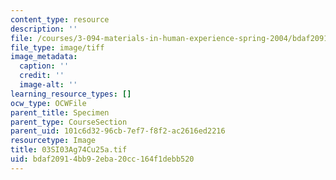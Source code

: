 ```yaml
---
content_type: resource
description: ''
file: /courses/3-094-materials-in-human-experience-spring-2004/bdaf20914bb92eba20cc164f1debb520_03SI03Ag74Cu25a.tif
file_type: image/tiff
image_metadata:
  caption: ''
  credit: ''
  image-alt: ''
learning_resource_types: []
ocw_type: OCWFile
parent_title: Specimen
parent_type: CourseSection
parent_uid: 101c6d32-96cb-7ef7-f8f2-ac2616ed2216
resourcetype: Image
title: 03SI03Ag74Cu25a.tif
uid: bdaf2091-4bb9-2eba-20cc-164f1debb520
---
```


